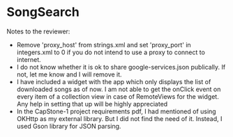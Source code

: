 # SongSearch
Notes to the reviewer:

-    Remove 'proxy_host' from strings.xml and set 'proxy_port' in integers.xml to 0 if you do not intend to use a proxy to connect to internet.
-    I do not know whether it is ok to share google-services.json publically. If not, let me know and I will remove it.
-    I have included a widget with the app which only displays the list of downloaded songs as of now. I am not able to get the onClick event on every item of a collection view in case of RemoteViews for the widget. Any help in setting that up will be highly appreciated
-    In the CapStone-1 project requirements pdf, I had mentioned of using OKHttp as my external library. But I did not find the need of it. Instead, I used Gson library for JSON parsing.
